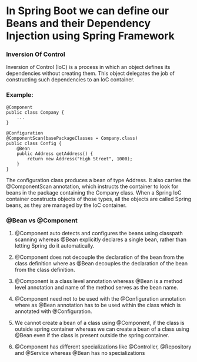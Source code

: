 # In Spring Boot we can define our Beans and their Dependency Injection using Spring Framework
### Inversion Of Control
Inversion of Control (IoC) is a process in which an object defines its dependencies without creating them. This object delegates the job of constructing such dependencies to an IoC container.
### Example:
```
@Component
public class Company {
    ...
}
```
```
@Configuration
@ComponentScan(basePackageClasses = Company.class)
public class Config {
    @Bean
    public Address getAddress() {
        return new Address("High Street", 1000);
    }
}
```
The configuration class produces a bean of type Address. It also carries the @ComponentScan annotation, which instructs the container to look for beans in the package containing the Company class.
When a Spring IoC container constructs objects of those types, all the objects are called Spring beans, as they are managed by the IoC container.
### @Bean vs @Component
1. @Component auto detects and configures the beans using classpath scanning whereas @Bean explicitly declares a single bean, rather than letting Spring do it automatically.

2. @Component does not decouple the declaration of the bean from the class definition where as @Bean decouples the declaration of the bean from the class definition.

3. @Component is a class level annotation whereas @Bean is a method level annotation and name of the method serves as the bean name.

4. @Component need not to be used with the @Configuration annotation where as @Bean annotation has to be used within the class which is annotated with @Configuration.

5. We cannot create a bean of a class using @Component, if the class is outside spring container whereas we can create a bean of a class using @Bean even if the class is present outside the spring container.

6. @Component has different specializations like @Controller, @Repository and @Service whereas @Bean has no specializations

